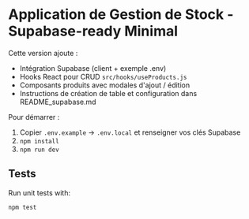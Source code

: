 # Application de Gestion de Stock - Supabase-ready Minimal

Cette version ajoute :

- Intégration Supabase (client + exemple .env)
- Hooks React pour CRUD `src/hooks/useProducts.js`
- Composants produits avec modales d'ajout / édition
- Instructions de création de table et configuration dans README_supabase.md

Pour démarrer :
1. Copier `.env.example` -> `.env.local` et renseigner vos clés Supabase
2. `npm install`
3. `npm run dev`


## Tests

Run unit tests with:

```
npm test
```
